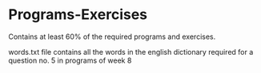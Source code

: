 # Programs-Exercises

Contains at least 60% of the required programs and exercises.

words.txt file contains all the words in the english dictionary required for a question no. 5 in programs of week 8
